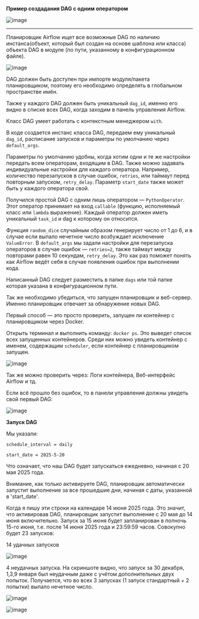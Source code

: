 **Пример создадания DAG с одним оператором**

![image](https://github.com/user-attachments/assets/e724fdbe-4236-4f0d-b341-f4aeb1afc248)

------------------------------------

Планировщик Airflow ищет все возможные DAG по наличию инстанса(объект, который был создан на основе шаблона или класса) объекта DAG в модуле (по пути, указанному в конфигурационном файле).

![image](https://github.com/user-attachments/assets/51cf3f1d-2c91-45f8-bc12-8392171005ae)

DAG должен быть доступен при импорте модуля/пакета планировщиком, поэтому его необходимо определять в глобальном пространстве имён. 

Также у каждого DAG должен быть уникальный `dag_id`, именно его видно в списке всех DAG, когда заходим в панель управления Airflow.

Класс DAG умеет работать с контекстным менеджером `with`. 

В коде создается инстанс класса DAG, передаем ему уникальный `dag_id`, расписание запусков и параметры по умолчанию через `default_args`. 

Параметры по умолчанию удобны, когда хотим одни и те же настройки передать всем операторам, входящим в DAG. Также можно задавать индивидуальные настройки для каждого оператора. Например, количество перезапусков в случае ошибок, `retries`, или таймаут перед повторным запуском, `retry_delay`. Параметр `start_date` также может быть у каждого оператора свой.

Получился простой DAG с одним лишь оператором — `PythonOperator`. Этот оператор принимает на вход `callable` (функцию, исполняемый класс или `lambda` выражение). Каждый оператор должен иметь уникальный `task_id` и dag к которому он относится.

Функция `random_dice` случайным образом генерирует число от 1 до 6, и в случае если выпало нечетное число возбуждает исключение `ValueError`. В `default_args` мы задали настройки для перезапуска операторов в случае ошибок — `retries=2`, также таймаут между повторами равен 10 секундам, `retry_delay`. Это как раз поможет понять как Airflow ведёт себя в случае появления ошибок при выполнении кода.

Написанный DAG следует разместить в папке `dags` или той папке которая указана в конфигурационном пути.

Так же необходимо убедиться, что запущен планировщик и веб-сервер. Именно планировщик отвечает за обнаружение новых DAG.

Первый способ — это просто проверить, запущен ли контейнер с планировщиком через Docker.

Открыть терминал и выполнить команду: `docker ps`. Это выведет список всех запущенных контейнеров. Среди них можно увидеть контейнер с именем, содержащим `scheduler`, если контейнер с планировщиком запущен.

![image](https://github.com/user-attachments/assets/090477db-f2ec-4898-92f8-41fb38acdacc)

Так же можно проверить через: Логи контейнера, Веб-интерфейс Airflow и тд.

Если всё прошло без ошибок, то в панели управления должны увидеть свой первый DAG:

![image](https://github.com/user-attachments/assets/0569a37e-7c24-432d-b2a9-55b227c38de8)

**Запуск DAG**

Мы указали:

```schedule_interval = daily```

```start_date = 2025-5-20```

Что означает, что наш DAG будет запускаться ежедневно, начиная с 20 мая 2025 года.

Внимание, как только активируете DAG, планировщик автоматически запустит выполнение за все прошедшие дни, начиная с даты, указанной в 'start_date'.

Когда я пишу эти строки на календаре 14 июня 2025 года. Это значит, что активировав DAG, планировщик запустит выполнение с 20 мая до 14 июня включительно. Запуск за 15 июня будет запланирован в полночь 15-го июня, т.е. после 14 июня 2025 года и 23:59:59 часов. Совокупно будет 23 запусков:

14 удачных запусков

![image](https://github.com/user-attachments/assets/0d8d1ad0-d490-428b-b944-a0af8e39bf9a)

4 неудачных запуска. На скриншоте видно, что запуск за 30 декабря, 1,3,9 января был неудачным даже с учётом дополнительных двух попыток. Получается, что во всех 3 запусках (1 запуск стандартный + 2 попытки) выпало нечетное число.

![image](https://github.com/user-attachments/assets/3b0f4d19-404b-48ef-a91d-29f2da7d239c)

![image](https://github.com/user-attachments/assets/d906ae43-109f-4eca-9701-d2ea495a8984)
